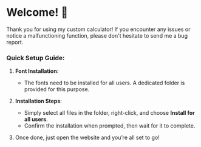 # Welcome! 🎉

Thank you for using my custom calculator! If you encounter any issues or notice a malfunctioning function, please don't hesitate to send me a bug report. 

### Quick Setup Guide:
1. **Font Installation**: 
   - The fonts need to be installed for all users. A dedicated folder is provided for this purpose.
   
2. **Installation Steps**: 
   - Simply select all files in the folder, right-click, and choose **Install for all users**.
   - Confirm the installation when prompted, then wait for it to complete.

3. Once done, just open the website and you’re all set to go!
